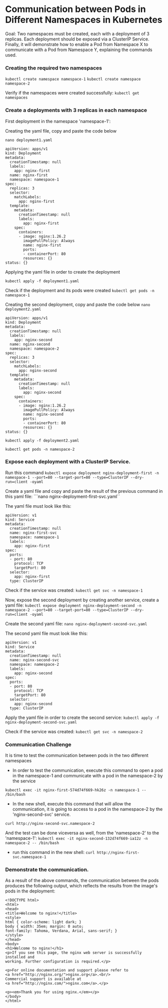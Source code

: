 # Communication between Pods in Different Namespaces in Kubernetes

Goal: Two namespaces must be created, each with a deployment of 3 replicas. Each deployment should be exposed via a ClusterIP Service. Finally, it will demonstrate how to enable a Pod from Namespace X to communicate with a Pod from Namespace Y, explaining the commands used.

### Creating the required two namespaces
```kubectl create namespace namespace-1```
```kubectl create namespace namespace-2```

Verify if the namespaces were created successfully: 
```kubectl get namespaces```

### Create a deployments with 3 replicas in each namespace

First deployment in the namespace 'namespace-1':

Creating the yaml file, copy and paste the code below

```nano deployment1.yaml```

```
apiVersion: apps/v1
kind: Deployment
metadata:
  creationTimestamp: null
  labels:
    app: nginx-first
  name: nginx-first
  namespace: namespace-1
spec:
  replicas: 3
  selector:
    matchLabels:
      app: nginx-first
  template:
    metadata:
      creationTimestamp: null
      labels:
        app: nginx-first
    spec:
      containers:
      - image: nginx:1.26.2
        imagePullPolicy: Always
        name: nginx-first
        ports:
        - containerPort: 80
        resources: {}
status: {}
```
Applying the yaml file in order to create the deployment

```kubectl apply -f deployment1.yaml```

Check if the deployment and its pods were created 
```kubectl get pods -n namespace-1```


Creating the second deployment, copy and paste the code below
```nano deployment2.yaml```

```
apiVersion: apps/v1
kind: Deployment
metadata:
  creationTimestamp: null
  labels:
    app: nginx-second
  name: nginx-second
  namespace: namespace-2
spec:
  replicas: 3
  selector:
    matchLabels:
      app: nginx-second
  template:
    metadata:
      creationTimestamp: null
      labels:
        app: nginx-second
    spec:
      containers:
      - image: nginx:1.26.2
        imagePullPolicy: Always
        name: nginx-second
        ports:
        - containerPort: 80
        resources: {}
status: {}
```

```kubectl apply -f deployment2.yaml```

```kubectl get pods -n namespace-2```


### Expose each deployment with a ClusterIP Service.

Run this command
```kubectl expose deployment nginx-deployment-first -n namespace-1 --port=80 --target-port=80 --type=ClusterIP --dry-run=client -oyaml```

Create a yaml file and copy and paste the result of the previous command in this yaml file:
```nano nginx-deployment-first-svc.yaml``

The yaml file must look like this:
```                                         
apiVersion: v1
kind: Service
metadata:
  creationTimestamp: null
  name: nginx-first-svc
  namespace: namespace-1
  labels:
    app: nginx-first
spec:
  ports:
  - port: 80
    protocol: TCP
    targetPort: 80
  selector:
    app: nginx-first
  type: ClusterIP
```

Check if the service was created:
```kubectl get svc -n namespace-1```

Now, expose the second deployment by creating another service, create a yaml file: 
```kubectl expose deployment nginx-deployment-second -n namespace-2 --port=80 --target-port=80 --type=ClusterIP --dry-run=client -oyaml```

Create the second yaml file:
```nano nginx-deployment-second-svc.yaml```

The second yaml file must look like this:                                                    
```
apiVersion: v1
kind: Service
metadata:
  creationTimestamp: null
  name: nginx-second-svc
  namespace: namespace-2
  labels:
    app: nginx-second
spec:
  ports:
  - port: 80
    protocol: TCP
    targetPort: 80
  selector:
    app: nginx-second
  type: ClusterIP
```

Apply the yaml file in order to create the second service:
```kubectl apply -f nginx-deployment-second-svc.yaml```

Check if the service was created:
```kubectl get svc -n namespace-2```

### Communication Challenge

It is time to test the communication between pods in the two different namespaces
- In order to test the communication, execute this command to open a pod in the namespace-1 and communicate with a pod in the namespace-2 by the service

```kubectl exec -it nginx-first-574d74f669-hk26z -n namespace-1 -- /bin/bash```

- In the new shell, execute this command that will allow the communication, it is going to access to a pod in the namespace-2 by the 'nginx-second-svc' service.

```curl http://nginx-second-svc.namespace-2```

And the test can be done viceversa as well, from the 'namespace-2' to the 'namespace-1':
```kubectl exec -it nginx-second-132d74f669-ia12z -n namespace-2 -- /bin/bash```

- run this command in the new shell:
```curl http://nginx-first-svc.namespace-1```

### Demonstrate the communication.

As a result of the above commands, the communication between the pods produces the following output, which reflects the results from the image's pods in the deployment:

```
<!DOCTYPE html>
<html>
<head>
<title>Welcome to nginx!</title>
<style>
html { color-scheme: light dark; }
body { width: 35em; margin: 0 auto;
font-family: Tahoma, Verdana, Arial, sans-serif; }
</style>
</head>
<body>
<h1>Welcome to nginx!</h1>
<p>If you see this page, the nginx web server is successfully installed and
working. Further configuration is required.</p>

<p>For online documentation and support please refer to
<a href="http://nginx.org/">nginx.org</a>.<br/>
Commercial support is available at
<a href="http://nginx.com/">nginx.com</a>.</p>

<p><em>Thank you for using nginx.</em></p>
</body>
</html>
```


